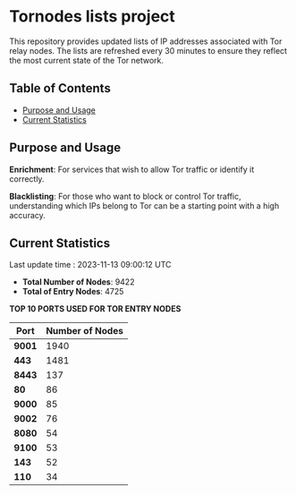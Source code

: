 # Tornodes lists project

This repository provides updated lists of IP addresses associated with Tor relay nodes. The lists are refreshed every 30 minutes to ensure they reflect the most current state of the Tor network.

## Table of Contents

- [Purpose and Usage](#purpose-and-usage)
- [Current Statistics](#current-statistics)


## Purpose and Usage

**Enrichment**: For services that wish to allow Tor traffic or identify it correctly.

**Blacklisting**: For those who want to block or control Tor traffic, understanding which IPs belong to Tor can be a starting point with a high accuracy.

## Current Statistics

Last update time : 2023-11-13 09:00:12 UTC

- **Total Number of Nodes**: 9422
- **Total of Entry Nodes**: 4725

**TOP 10 PORTS USED FOR TOR ENTRY NODES**

| **Port** | **Number of Nodes** |
|------|-----------------|
| **9001**   | 1940  |
| **443**   | 1481  |
| **8443**   | 137  |
| **80**   | 86  |
| **9000**   | 85  |
| **9002**   | 76  |
| **8080**   | 54  |
| **9100**   | 53  |
| **143**   | 52  |
| **110**   | 34  |

